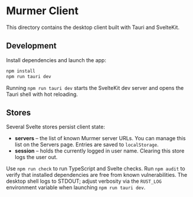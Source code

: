 # Murmer Client

This directory contains the desktop client built with Tauri and SvelteKit.

## Development

Install dependencies and launch the app:

```bash
npm install
npm run tauri dev
```

Running `npm run tauri dev` starts the SvelteKit dev server and opens the Tauri shell with hot reloading.

## Stores

Several Svelte stores persist client state:

- **servers** – the list of known Murmer server URLs. You can manage this list on the Servers page. Entries are saved to `localStorage`.
- **session** – holds the currently logged in user name. Clearing this store logs the user out.

Use `npm run check` to run TypeScript and Svelte checks. Run `npm audit` to verify that installed dependencies are free from
known vulnerabilities. The desktop shell logs to STDOUT; adjust verbosity via the `RUST_LOG` environment variable when launching
`npm run tauri dev`.
